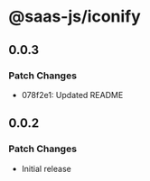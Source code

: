 # @saas-js/iconify

## 0.0.3

### Patch Changes

- 078f2e1: Updated README

## 0.0.2

### Patch Changes

- Initial release
